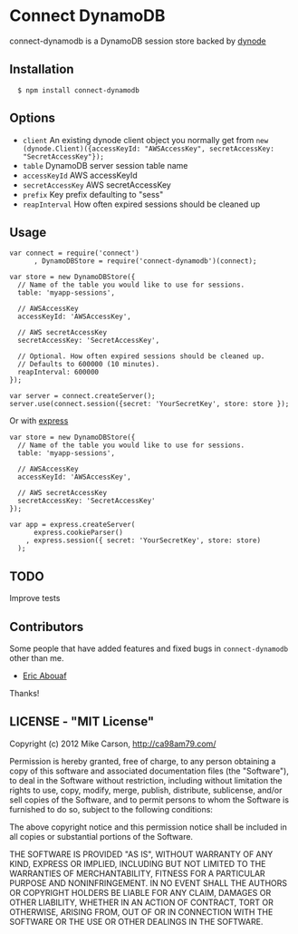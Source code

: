 
# Connect DynamoDB

connect-dynamodb is a DynamoDB session store backed by [dynode](https://github.com/Wantworthy/dynode)

## Installation

	  $ npm install connect-dynamodb

## Options
  
  - `client` An existing dynode client object you normally get from `new (dynode.Client)({accessKeyId: "AWSAccessKey", secretAccessKey: "SecretAccessKey"});`
  - `table` DynamoDB server session table name
  - `accessKeyId` AWS accessKeyId
  - `secretAccessKey` AWS secretAccessKey
  - `prefix` Key prefix defaulting to "sess"
  - `reapInterval` How often expired sessions should be cleaned up

## Usage

    var connect = require('connect')
	 	  , DynamoDBStore = require('connect-dynamodb')(connect);
	 	  
	var store = new DynamoDBStore({
	  // Name of the table you would like to use for sessions.
	  table: 'myapp-sessions',
	
	  // AWSAccessKey
	  accessKeyId: 'AWSAccessKey',
	  
	  // AWS secretAccessKey
	  secretAccessKey: 'SecretAccessKey',
	  
	  // Optional. How often expired sessions should be cleaned up.
  	  // Defaults to 600000 (10 minutes).
  	  reapInterval: 600000
	});
	
    var server = connect.createServer();
	server.use(connect.session({secret: 'YourSecretKey', store: store });

 Or with [express](http://expressjs.com/)
 	
 	var store = new DynamoDBStore({
	  // Name of the table you would like to use for sessions.
	  table: 'myapp-sessions',
	
	  // AWSAccessKey
	  accessKeyId: 'AWSAccessKey',
	  
	  // AWS secretAccessKey
	  secretAccessKey: 'SecretAccessKey'
	});
	
    var app = express.createServer(
		  express.cookieParser()
		, express.session({ secret: 'YourSecretKey', store: store)
	  );

## TODO

Improve tests

## Contributors

Some people that have added features and fixed bugs in `connect-dynamodb` other than me.

* [Eric Abouaf](https://github.com/neyric)

Thanks!

## LICENSE - "MIT License"

Copyright (c) 2012 Mike Carson, http://ca98am79.com/

Permission is hereby granted, free of charge, to any person
obtaining a copy of this software and associated documentation
files (the "Software"), to deal in the Software without
restriction, including without limitation the rights to use,
copy, modify, merge, publish, distribute, sublicense, and/or sell
copies of the Software, and to permit persons to whom the
Software is furnished to do so, subject to the following
conditions:

The above copyright notice and this permission notice shall be
included in all copies or substantial portions of the Software.

THE SOFTWARE IS PROVIDED "AS IS", WITHOUT WARRANTY OF ANY KIND,
EXPRESS OR IMPLIED, INCLUDING BUT NOT LIMITED TO THE WARRANTIES
OF MERCHANTABILITY, FITNESS FOR A PARTICULAR PURPOSE AND
NONINFRINGEMENT. IN NO EVENT SHALL THE AUTHORS OR COPYRIGHT
HOLDERS BE LIABLE FOR ANY CLAIM, DAMAGES OR OTHER LIABILITY,
WHETHER IN AN ACTION OF CONTRACT, TORT OR OTHERWISE, ARISING
FROM, OUT OF OR IN CONNECTION WITH THE SOFTWARE OR THE USE OR
OTHER DEALINGS IN THE SOFTWARE.